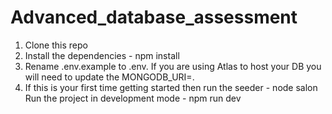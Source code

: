 # Advanced_database_assessment
1. Clone this repo
  1.  Install the dependencies - npm install
  1. Rename .env.example to .env. If you are using Atlas  to host your DB you will need to update the MONGODB_URI=<your database url>.
1. If this is your first time getting started then run    the seeder - node salon
    Run the project in development mode - npm run dev